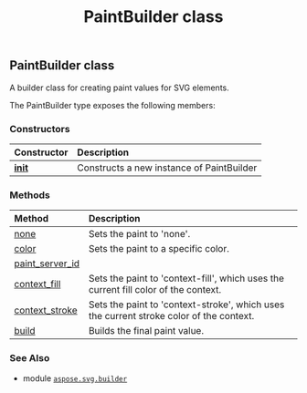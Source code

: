 ﻿---
title: PaintBuilder class
second_title: Aspose.SVG for Python via .NET API References
description: 
type: docs
weight: 520
url: /python-net/aspose.svg.builder/paintbuilder/
is_root: false
---

## PaintBuilder class

A builder class for creating paint values for SVG elements.



The PaintBuilder type exposes the following members:

### Constructors
| Constructor | Description |
| :- | :- |
| [__init__](/svg/python-net/aspose.svg.builder/paintbuilder/__init__/#) | Constructs a new instance of PaintBuilder |


### Methods
| Method | Description |
| :- | :- |
| [none](/svg/python-net/aspose.svg.builder/paintbuilder/none/#) | Sets the paint to 'none'. |
| [color](/svg/python-net/aspose.svg.builder/paintbuilder/color/#aspose.pydrawing.Color) | Sets the paint to a specific color. |
| [paint_server_id](/svg/python-net/aspose.svg.builder/paintbuilder/paint_server_id/#str-Nullable<System.Drawing.Color>) |  |
| [context_fill](/svg/python-net/aspose.svg.builder/paintbuilder/context_fill/#) | Sets the paint to 'context-fill', which uses the current fill color of the context. |
| [context_stroke](/svg/python-net/aspose.svg.builder/paintbuilder/context_stroke/#) | Sets the paint to 'context-stroke', which uses the current stroke color of the context. |
| [build](/svg/python-net/aspose.svg.builder/paintbuilder/build/#) | Builds the final paint value. |



### See Also
* module [`aspose.svg.builder`](..)
